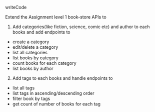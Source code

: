 writeCode

Extend the Assignment level 1 book-store APIs to

1. Add categories(like fiction, science, comic etc) and author to each books and add endpoints to

- create a category
- edit/delete a category
- list all categories
- list books by category
- count books for each category
- list books by author

2. Add tags to each books and handle endpoints to

- list all tags
- list tags in ascending/descending order
- filter book by tags
- get count of number of books for each tag
